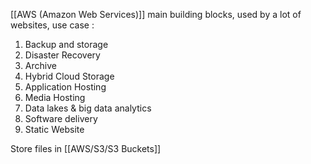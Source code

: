 [[AWS (Amazon Web Services)]] main building blocks, used by a lot of websites, use case :
1. Backup and storage
2. Disaster Recovery
3. Archive
4. Hybrid Cloud Storage
5. Application Hosting
6. Media Hosting
7. Data lakes & big data analytics
8. Software delivery
9. Static Website

Store files in [[AWS/S3/S3 Buckets]]
